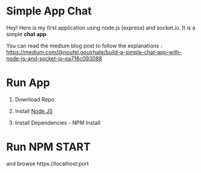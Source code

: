 Simple App Chat
===================


Hey! Here is my first application using node.js (express) and socket.io. It is a simple **chat app**. 

You can read the medium blog post to follow the explanations : https://medium.com/@noufel.gouirhate/build-a-simple-chat-app-with-node-js-and-socket-io-ea716c093088

# Run App

1) Download Repo

2) Install [Node.JS](https://nodejs.org/en/) 

3) Install Dependencies - NPM Install


# Run NPM START 


and browse https://localhost:port
